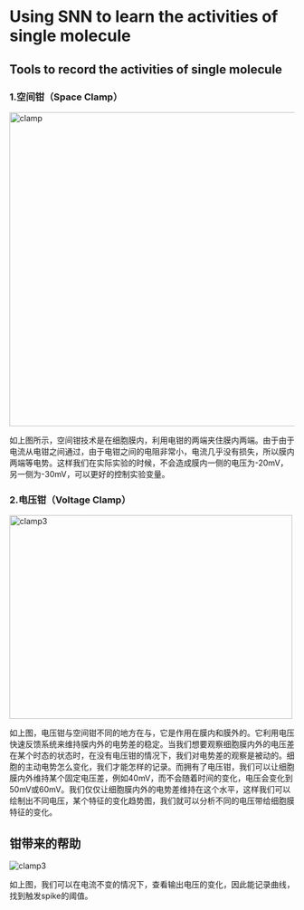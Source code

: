 # Using SNN to learn the activities of single molecule

## Tools to record the activities of single molecule

### 1.空间钳（Space Clamp）

<img width="555" alt="clamp" src="https://user-images.githubusercontent.com/37896842/80490906-99663980-8994-11ea-9b4c-7d40c44d5927.png">

如上图所示，空间钳技术是在细胞膜内，利用电钳的两端夹住膜内两端。由于由于电流从电钳之间通过，由于电钳之间的电阻非常小，电流几乎没有损失，所以膜内两端等电势。这样我们在实际实验的时候，不会造成膜内一侧的电压为-20mV，另一侧为-30mV，可以更好的控制实验变量。

### 2.电压钳（Voltage Clamp）

<img width="500" height="360" alt="clamp3" src="https://user-images.githubusercontent.com/37896842/80564702-222ab700-8a21-11ea-966a-5591233c21e0.png">

如上图，电压钳与空间钳不同的地方在与，它是作用在膜内和膜外的。它利用电压快速反馈系统来维持膜内外的电势差的稳定。当我们想要观察细胞膜内外的电压差在某个时态的状态时，在没有电压钳的情况下，我们对电势差的观察是被动的。细胞的主动电势怎么变化，我们才能怎样的记录。而拥有了电压钳，我们可以让细胞膜内外维持某个固定电压差，例如40mV，而不会随着时间的变化，电压会变化到50mV或60mV。我们仅仅让细胞膜内外的电势差维持在这个水平，这样我们可以绘制出不同电压，某个特征的变化趋势图，我们就可以分析不同的电压带给细胞膜特征的变化。

## 钳带来的帮助

![clamp3](https://user-images.githubusercontent.com/37896842/80565491-2c4db500-8a23-11ea-84d7-a5333c1deca0.gif)

如上图，我们可以在电流不变的情况下，查看输出电压的变化，因此能记录曲线，找到触发spike的阈值。
